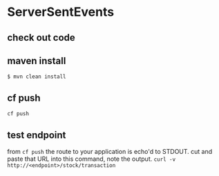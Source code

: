 # ServerSentEvents

## check out code

## maven install
`$ mvn clean install`

## cf push
`cf push`


## test endpoint
from `cf push` the route to your application is echo'd to STDOUT. cut and paste that URL into this command, note the output.
`curl -v http://<endpoint>/stock/transaction`
